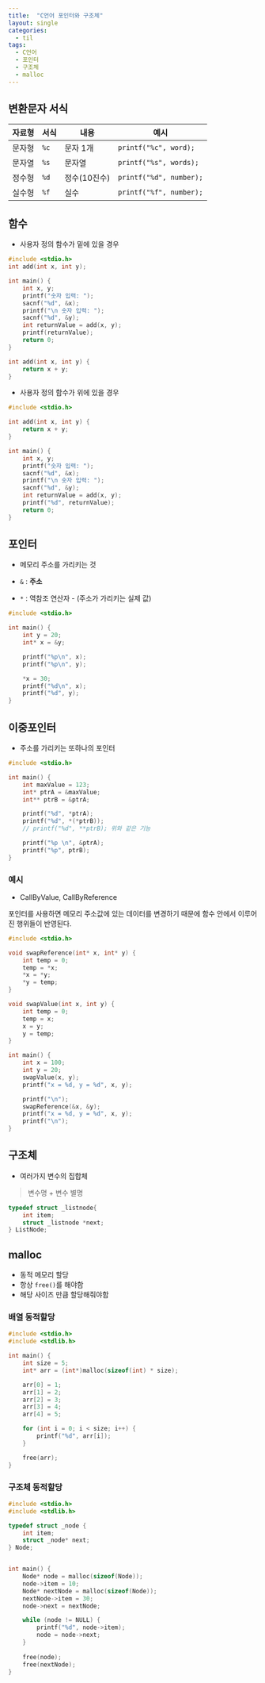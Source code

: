 ```yaml
---
title:  "C언어 포인터와 구조체"
layout: single
categories:
  - til
tags:
  - C언어
  - 포인터
  - 구조체
  - malloc
---
```


## 변환문자 서식

|자료형|서식|내용|예시|
|-|-|-|-|
|문자형|`%c`|문자 1개|`printf("%c", word);`|
|문자열|`%s`|문자열|`printf("%s", words);`|
|정수형|`%d`|정수(10진수)|`printf("%d", number);`|
|실수형|`%f`|실수|`printf("%f", number);`|

## 함수

- 사용자 정의 함수가 밑에 있을 경우

```c
#include <stdio.h>
int add(int x, int y);

int main() {
    int x, y;
    printf("숫자 입력: ");
    sacnf("%d", &x);
    printf("\n 숫자 입력: ");
    sacnf("%d", &y);
    int returnValue = add(x, y);
    printf(returnValue);
    return 0;
}

int add(int x, int y) {
    return x + y;
}
```

- 사용자 정의 함수가 위에 있을 경우
 
```c
#include <stdio.h>

int add(int x, int y) {
    return x + y;
}

int main() {
    int x, y;
    printf("숫자 입력: ");
    sacnf("%d", &x);
    printf("\n 숫자 입력: ");
    sacnf("%d", &y);
    int returnValue = add(x, y);
    printf("%d", returnValue);
    return 0;
}
```

## 포인터
- 메모리 주소를 가리키는 것

- `&` :  **주소** 
- `*` : 역참조 연산자 - (주소가 가리키는 실제 값)

```c
#include <stdio.h>

int main() {
    int y = 20;
    int* x = &y;

    printf("%p\n", x);
    printf("%p\n", y);

    *x = 30;
    printf("%d\n", x);
    printf("%d", y);
}
```

## 이중포인터
- 주소를 가리키는 또하나의 포인터

```c
#include <stdio.h>

int main() {
    int maxValue = 123;
    int* ptrA = &maxValue;
    int** ptrB = &ptrA;

    printf("%d", *ptrA);
    printf("%d", *(*ptrB));
    // printf("%d", **ptrB); 위와 같은 기능

    printf("%p \n", &ptrA);
    printf("%p", ptrB);
}
```


### 예시
- CallByValue, CallByReference

포인터를 사용하면 메모리 주소값에 있는 데이터를 변경하기 때문에 함수 안에서 이루어진 행위들이 반영된다.

```c
#include <stdio.h>

void swapReference(int* x, int* y) {
    int temp = 0;
    temp = *x;
    *x = *y;
    *y = temp;
}

void swapValue(int x, int y) {
    int temp = 0;
    temp = x;
    x = y;
    y = temp;
}

int main() {
    int x = 100;
    int y = 20;
    swapValue(x, y);
    printf("x = %d, y = %d", x, y);

    printf("\n");
    swapReference(&x, &y);
    printf("x = %d, y = %d", x, y);
    printf("\n");
}
```

## 구조체
- 여러가지 변수의 집합체

> 변수명 + 변수 별명

```c
typedef struct _listnode{
	int item;
	struct _listnode *next;
} ListNode;	
```


## malloc
- 동적 메모리 할당
- 항상 `free()`를 해야함
- 해당 사이즈 만큼 할당해줘야함


### 배열 동적할당

```c
#include <stdio.h>
#include <stdlib.h>

int main() {
    int size = 5;
    int* arr = (int*)malloc(sizeof(int) * size);

    arr[0] = 1;
    arr[1] = 2;
    arr[2] = 3;
    arr[3] = 4;
    arr[4] = 5;

    for (int i = 0; i < size; i++) {
        printf("%d", arr[i]);
    }

    free(arr);
}
```


### 구조체 동적할당

```c
#include <stdio.h>
#include <stdlib.h>

typedef struct _node {
    int item;
    struct _node* next;
} Node;


int main() {
    Node* node = malloc(sizeof(Node));
    node->item = 10;
    Node* nextNode = malloc(sizeof(Node));
    nextNode->item = 30;
    node->next = nextNode;

    while (node != NULL) {
        printf("%d", node->item);
        node = node->next;
    }
    
    free(node);
    free(nextNode);
}
```


